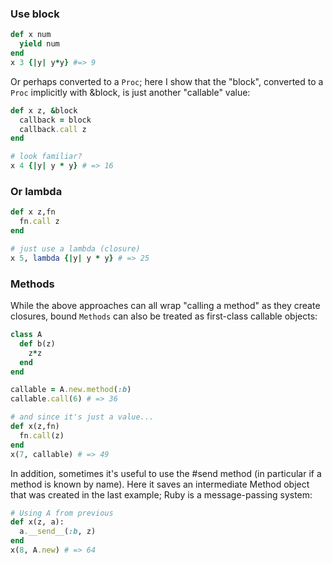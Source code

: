 ### Use block 
```ruby
def x num 
  yield num
end 
x 3 {|y| y*y} #=> 9
```
Or perhaps converted to a `Proc`; here I show that the "block", converted to a `Proc` implicitly with &block, is just another "callable" value:
```ruby
def x z, &block
  callback = block
  callback.call z
end

# look familiar?
x 4 {|y| y * y} # => 16 
```
### Or lambda
```ruby
def x z,fn
  fn.call z
end

# just use a lambda (closure)
x 5, lambda {|y| y * y} # => 25
```
### Methods 
While the above approaches can all wrap "calling a method" as they create closures, bound `Methods` can also be treated as first-class callable objects:
```ruby
class A
  def b(z)
    z*z
  end
end

callable = A.new.method(:b)
callable.call(6) # => 36

# and since it's just a value...
def x(z,fn)
  fn.call(z)
end
x(7, callable) # => 49 
```
In addition, sometimes it's useful to use the #send method (in particular if a method is known by name). Here it saves an intermediate Method object that was created in the last example; Ruby is a message-passing system:

```ruby
# Using A from previous
def x(z, a):
  a.__send__(:b, z)
end
x(8, A.new) # => 64
```
